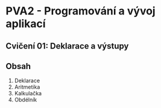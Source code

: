 # PVA2 - Programování a vývoj aplikací
## Cvičení 01: Deklarace a výstupy

## Obsah
1. Deklarace
2. Aritmetika
3. Kalkulačka
4. Obdélník
